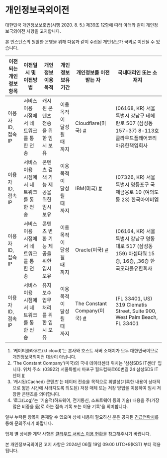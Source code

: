 # 개인정보국외이전
대한민국 개인정보보호법(시행 2020. 8. 5.) 제39조 12항에 따라 아래와 같이 개인정보국외이전 사항을 고지합니다.

본 인스턴스의 원활한 운영을 위해 다음과 같이 수집된 개인정보가 국외로 이전될 수 있습니다.

| 이전되는 개인정보 항목 | 이전일시 및 이전방법                      | 개인정보 이용 목적                                                    | 개인정보 보유 기간         | 개인정보를 이전받는 자     | 국내대리인 또는 소재지                                                                       |
|------------------------|-------------------------------------------|-----------------------------------------------------------------------|----------------------------|----------------------------|----------------------------------------------------------------------------------------------|
| 이용자 ID, 접속 IP     | 서비스 이용 시점에서 네트워크를 통한 전송 | 캐시된 콘텐츠 전송을 위한 임시 보유 | 이용 목적이 달성될 때 까지 | Cloudflare(미국) [#](https://www.cloudflare.com/)           | (06168, KR) 서울특별시 강남구 테헤란로 507 (삼성동 157-37) 8-113호 클라우드플레어코리아유한책임회사 |
| 이용자 ID, 접속 IP     | 서비스 이용 시점에서 네트워크를 통한 전송 | 콘텐츠 검색 기능 제공을 위한 임시 보유 | 이용 목적이 달성될 때 까지 | IBM(미국) [#](https://www.ibm.com/kr-ko/cloud) | (07326, KR) 서울특별시 영등포구 국제금융로 10 (여의도동 23) 한국아이비엠 |
| 이용자 ID, 접속 IP     | 서비스 이용 시점에서 네트워크를 통한 전송 | 콘텐츠 변환 기능 제공을 위한 임시 보유 | 이용 목적이 달성될 때 까지 | Oracle(미국) [#](https://www.oracle.com/kr/) | (06164, KR) 서울특별시 강남구 영동대로 517 (삼성동 159) 아셈타워 15층, 16층, ,36층 한국오라클유한회사 |
| 이용자 ID, 접속 IP     | 서비스 이용 시점에서 네트워크를 통한 전송 | 유지보수 업무 처리를 위한 임시 보유 | 이용 목적이 달성될 때 까지 | The Constant Company(미국) [#](https://www.constant.com/) | (FL 33401, US) 319 Clematis Street, Suite 900, West Palm Beach, FL 33401 |

1. '케이티클라우드(kt cloud)'는 본사와 호스트 서버 소재지가 모두 대한민국이므로 개인정보국외이전 대상이 아닙니다.
2. 'The Constant Company'(미국)의 국내 데이터센터 위치는 '삼성SDS IT센터' 입니다. 위치 주소: (03922) 서울특별시 마포구 월드컵북로60번길 24 삼성SDS IT센터 [#](https://www.peeringdb.com/asn/20473)
3. '캐시된(Cached) 콘텐츠'는 데이터 전송을 목적으로 휘발성(기록한 내용이 상대적으로 짧은 시간에 사라지도록 의도된) 저장 매체 또는 저장 방법을 이용하여 임시 저장한 콘텐츠를 의미합니다.
4. '로그(Log)'는 '기술적(하드웨어, 전기통신, 소프트웨어 등의 기술) 내용을 주(가장 많은 비중을 둚)로 하는 접속 기록 또는 이용 기록'을 의미합니다.

일부 누락된 항목이 존재할 수 있으며 상세 내용이 필요하신 분은 공지된 [긴급연락처](site_terms.md)를 통해 문의주시기 바랍니다.

업체 별 상세한 계약 사항은 [클라우드 서비스 이용 현황](cloudservices.md)을 참고해주시기 바랍니다.

본 개인정보국외이전 고지 사항은 2024년 06월 19일 09:00 UTC+9(KST) 부터 적용됩니다.
